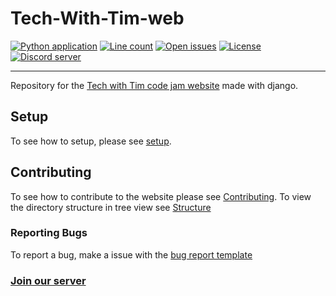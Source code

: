 # Tech-With-Tim-web
[![Python application](https://github.com/Tech-With-Tim/twtcodejam.net/workflows/Python%20application/badge.svg?branch=master)](https://github.com/Tech-With-Tim/twtcodejam.net/actions)
[![Line count](https://img.shields.io/tokei/lines/github/Tech-With-TIm/twtcodejam.net)](https://github.com/Tech-With-Tim/twtcodejam.net)
[![Open issues](https://img.shields.io/github/issues/Tech-With-Tim/twtcodejam.net)](https://github.com/Tech-With-Tim/twtcodejam.net/issues)
[![License](https://img.shields.io/github/license/Tech-With-Tim/twtcodejam.net?color=brightgreen)](https://github.com/Tech-With-Tim/twtcodejam.net/blob/master/LICENSE)
[![Discord server](https://img.shields.io/discord/501090983539245061.svg?label=&logo=discord&logoColor=ffffff&color=7389D8&labelColor=6A7EC2)](https://discord.gg/twt)
** **
Repository for the [Tech with Tim code jam website](https://twtcodejam.net) made with django.

## Setup
To see how to setup, please see [setup](SETUP.md).

## Contributing

To see how to contribute to the website please see [Contributing](CONTRIBUTE.md). To view the directory structure in tree view see [Structure](STRUCTURE.md)

### Reporting Bugs
To report a bug, make a issue with the [bug report template](.github/ISSUE_TEMPLATE/bug-report-.md)


### [Join our server](https://discord.gg/twt)
